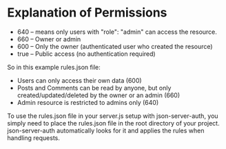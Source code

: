 # Explanation of Permissions

- 640 – means only users with "role": "admin" can access the resource.
- 660 – Owner or admin
- 600 – Only the owner (authenticated user who created the resource)
- true – Public access (no authentication required)

So in this example rules.json file:

- Users can only access their own data (600)
- Posts and Comments can be read by anyone, but only created/updated/deleted by the owner or an admin (660)
- Admin resource is restricted to admins only (640)

To use the rules.json file in your server.js setup with json-server-auth, you simply need to place the rules.json file in the root directory of your project. json-server-auth automatically looks for it and applies the rules when handling requests.
